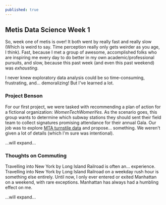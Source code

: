 ```yaml
---
published: true
---
```

## Metis Data Science Week 1

So, week one of metis is over! It both went by really fast and really slow (Which is weird to say. Time perception really only gets weirder as you age, I think). Fast, because I met a group of awesome, accomplished folks who are inspiring me every day to do better in my own academic/professional pursuits, and slow, because this past week (and even this past weekend) was _exhausting._

I never knew exploratory data analysis could be so time-consuming, frustrating, and... demoralizing! But I've learned a lot.

### Project Benson


For our first project, we were tasked with recommending a plan of action for a fictional organization: _WomenTechWomenYes_. As the scenario goes, this group wants to determine which subway stations they should sent their field team to collect signatures promising attendance for their annual Gala. Our job was to explore [MTA turnstile data](http://web.mta.info/developers/turnstile.html) and propose... something. We weren't given a lot of details (which I'm sure was intentional).

...will expand...  
### Thoughts on Commuting

Travelling into New York by Long Island Railroad is often an... experience.   Travelling into New York by Long Island Railroad on a weekday rush hour is something else entirely. 
Until now, I only ever entered or exited Manhattan on a weekend, with rare exceptions. Manhattan has always had a humbling effect on me. 

...will expand...
